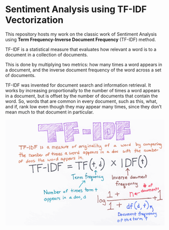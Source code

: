 # Sentiment Analysis using TF-IDF Vectorization

This repository hosts my work on the classic work of Sentiment Analysis using **Term Frequency-Inverse Document Frequency** (TF-IDF) method.

TF-IDF is a statistical measure that evaluates how relevant a word is to a document in a collection of documents. 

This is done by multiplying two metrics: how many times a word appears in a document, and the inverse document frequency of the word across a set of documents.

TF-IDF was invented for document search and information retrieval. It works by increasing proportionally to the number of times a word appears in a document, but is offset by the number of documents that contain the word. So, words that are common in every document, such as this, what, and if, rank low even though they may appear many times, since they don’t mean much to that document in particular.


![TF-IDF](__pycache__\tf-idf.png)
